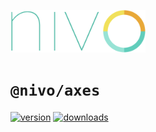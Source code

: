 <a href="https://nivo.rocks"><img alt="nivo" src="https://raw.githubusercontent.com/plouc/nivo/master/nivo.png" width="216" height="68"/></a>

# `@nivo/axes`

[![version](https://img.shields.io/npm/v/@nivo/axes?style=for-the-badge)](https://www.npmjs.com/package/@nivo/axes)
[![downloads](https://img.shields.io/npm/dm/@nivo/axes?style=for-the-badge)](https://www.npmjs.com/package/@nivo/axes)
